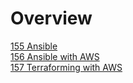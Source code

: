 # Overview

[155 Ansible](https://github.com/marwai/Ansible)  
[156 Ansible with AWS](https://github.com/marwai/Ansible-AWS)   
[157 Terraforming with AWS](https://github.com/marwai/Terraforming_with_AWS)
